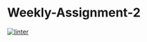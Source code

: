# Weekly-Assignment-2
 [![linter](https://github.com/Samuel-Webster-Is-Da-Best/Weekly-Assignment-2/workflows/linter/badge.svg)](https://github.com/marketplace/actions/super-linter)
